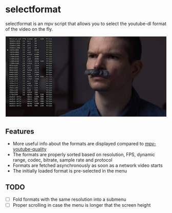 # selectformat

selectformat is an mpv script that allows you to select the
youtube-dl format of the video on the fly.

![Screenshot](screenshot.jpg)

## Features

- More useful info about the formats are displayed compared to [mpv-youtube-quality](https://github.com/jgreco/mpv-youtube-quality)
- The formats are properly sorted based on resolution, FPS, dynamic range, codec, bitrate, sample rate and protocol
- Formats are fetched asynchronously as soon as a network video starts
- The initially loaded format is pre-selected in the menu

## TODO

- [ ] Fold formats with the same resolution into a submenu
- [ ] Proper scrolling in case the menu is longer that the screen height
